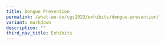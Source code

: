 ```yaml
---
title: Dengue Prevention
permalink: /what-we-do/cgs2023/exhibits/dengue-prevention/
variant: markdown
description: ""
third_nav_title: Exhibits
---
```

